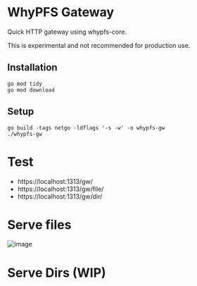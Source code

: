# WhyPFS Gateway 

Quick HTTP gateway using whypfs-core.  

This is experimental and not recommended for production use. 

## Installation
```
go mod tidy
go mod download
```
## Setup
```
go build -tags netgo -ldflags '-s -w' -o whypfs-gw
./whypfs-gw
```

# Test
- https://localhost:1313/gw/<CID>
- https://localhost:1313/gw/file/<CID>
- https://localhost:1313/gw/dir/<CID>

# Serve files
![image](https://user-images.githubusercontent.com/4479171/205086971-5b3a67ae-3ac3-42f9-961a-0ef22fae5f32.png)

# Serve Dirs (WIP)
